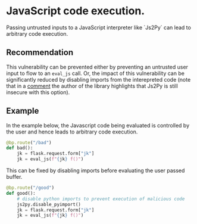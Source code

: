 # JavaScript code execution.
Passing untrusted inputs to a JavaScript interpreter like \`Js2Py\` can lead to arbitrary code execution.


## Recommendation
This vulnerability can be prevented either by preventing an untrusted user input to flow to an `eval_js` call. Or, the impact of this vulnerability can be significantly reduced by disabling imports from the interepreted code (note that in a [ comment](https://github.com/PiotrDabkowski/Js2Py/issues/45#issuecomment-258724406) the author of the library highlights that Js2Py is still insecure with this option).


## Example
In the example below, the Javascript code being evaluated is controlled by the user and hence leads to arbitrary code execution.


```python
@bp.route("/bad")
def bad():
    jk = flask.request.form["jk"]
    jk = eval_js(f"{jk} f()")

```
This can be fixed by disabling imports before evaluating the user passed buffer.


```python
@bp.route("/good")
def good():
    # disable python imports to prevent execution of malicious code 
    js2py.disable_pyimport()
    jk = flask.request.form["jk"]
    jk = eval_js(f"{jk} f()")

```
